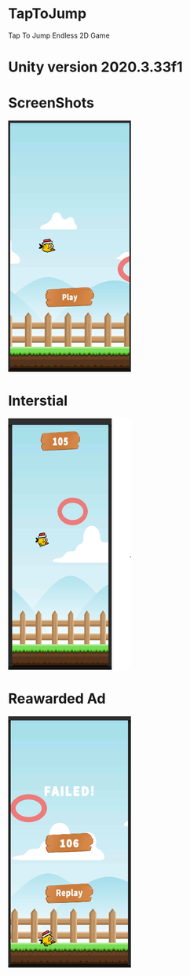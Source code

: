 # TapToJump
Tap To Jump Endless 2D Game
# Unity version 2020.3.33f1




# ScreenShots

<img src="ScreenShots/1.png" width="250" height="512">

# Interstial
<img src="ScreenShots/2.png" width="250" height="512">

# Reawarded Ad
<img src="ScreenShots/3.png" width="250" height="512">
